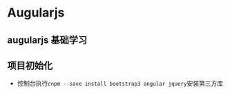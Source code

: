 # Augularjs

## augularjs 基础学习

## 项目初始化

- 控制台执行`cnpm --save install bootstrap3 angular jquery`安装第三方库
